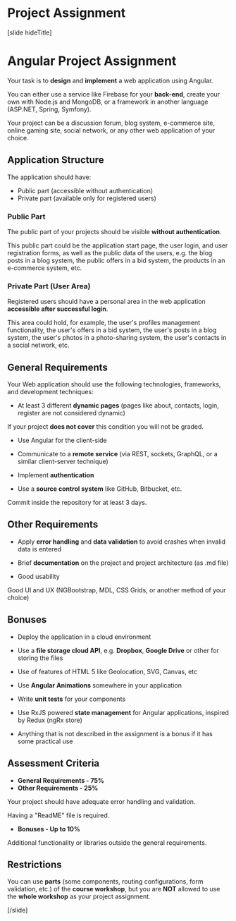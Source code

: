 # Project Assignment

[slide hideTitle]

# Angular Project Assignment

Your task is to **design** and **implement** a web application using Angular. 

You can either use a service like Firebase for your **back-end**, create your own with Node.js and MongoDB, or a framework in another language (ASP.NET, Spring, Symfony). 

Your project can be a discussion forum, blog system, e-commerce site, online gaming site, social network, or any other web application of your choice.

## Application Structure

The application should have:
- Public part (accessible without authentication)
- Private part (available only for registered users)

### Public Part
The public part of your projects should be visible **without authentication**. 

This public part could be the application start page, the user login, and user registration forms, as well as the public data of the users, e.g. the blog posts in a blog system, the public offers in a bid system, the products in an e-commerce system, etc.

### Private Part (User Area)

Registered users should have a personal area in the web application **accessible after successful login**. 

This area could hold, for example, the user's profiles management functionality, the user's offers in a bid system, the user's posts in a blog system, the user's photos in a photo-sharing system, the user's contacts in a social network, etc.

## General Requirements

Your Web application should use the following technologies, frameworks, and development techniques:

- At least 3 different **dynamic pages** (pages like about, contacts, login, register are not considered dynamic)

If your project **does not cover** this condition you will not be graded.

- Use Angular for the client-side

- Communicate to a **remote service** (via REST, sockets, GraphQL, or a similar client-server technique)

- Implement **authentication**

- Use a **source control system** like GitHub, Bitbucket, etc.

Commit inside the repository for at least 3 days.

## Other Requirements

- Apply **error handling** and **data validation** to avoid crashes when invalid data is entered

- Brief **documentation** on the project and project architecture (as .md file)

- Good usability

Good UI and UX (NGBootstrap, MDL, CSS Grids, or another method of your choice)

## Bonuses

- Deploy the application in a cloud environment
- Use a **file storage cloud API**, e.g. **Dropbox**, **Google Drive** or other for storing the files

- Use of features of HTML 5 like Geolocation, SVG, Canvas, etc

- Use **Angular Animations** somewhere in your application

- Write **unit tests** for your components

- Use RxJS powered **state management** for Angular applications, inspired by Redux (ngRx store)

- Anything that is not described in the assignment is a bonus if it has some practical use

## Assessment Criteria

- **General Requirements - 75%** 
- **Other Requirements - 25%**

Your project should have adequate error handling and validation. 

Having a "ReadME" file is required.

- **Bonuses - Up to 10%**

Additional functionality or libraries outside the general requirements.

## Restrictions

You can use **parts** (some components, routing configurations, form validation, etc.) of the **course workshop**, but you are **NOT** allowed to use the **whole workshop** as your project assignment.

[/slide]